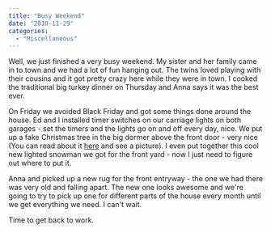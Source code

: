 ```yaml
---
title: "Busy Weekend"
date: "2010-11-29"
categories: 
  - "Miscellaneous"
---
```


Well, we just finished a very busy weekend. My sister and her family came in to town and we had a lot of fun hanging out. The twins loved playing with their cousins and it got pretty crazy here while they were in town. I cooked the traditional big turkey dinner on Thursday and Anna says it was the best ever.

On Friday we avoided Black Friday and got some things done around the house. Ed and I installed timer switches on our carriage lights on both garages - set the timers and the lights go on and off every day, nice. We put up a fake Christmas tree in the big dormer above the front door - very nice (You can read about it [here](http://www.thewargos.com/2010/11/getting-ready-for-christmas/) and see a picture). I even put together this cool new lighted snowman we got for the front yard - now I just need to figure out where to put it.

Anna and picked up a new rug for the front entryway - the one we had there was very old and falling apart. The new one looks awesome and we're going to try to pick up one for different parts of the house every month until we get everything we need. I can't wait.

Time to get back to work.
